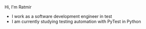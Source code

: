 Hi, I'm Ratmir

- I work as a software development engineer in test
- I am currently studying testing automation with PyTest in Python


<!---
Ratmir-Zakirov/Ratmir-Zakirov is a ✨ special ✨ repository because its `README.md` (this file) appears on your GitHub profile.
You can click the Preview link to take a look at your changes.
--->
